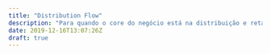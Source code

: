 ```yaml
---
title: "Distribution Flow"
description: "Para quando o core do negócio está na distribuição e retalho."
date: 2019-12-16T13:07:26Z
draft: true
---
```


